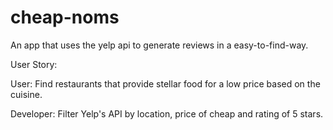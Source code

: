 # cheap-noms
An app that uses the yelp api to generate reviews in a easy-to-find-way.

User Story:

User:
Find restaurants that provide stellar food for a low price based on the cuisine.

Developer:
Filter Yelp's API by location, price of cheap and rating of 5 stars.

